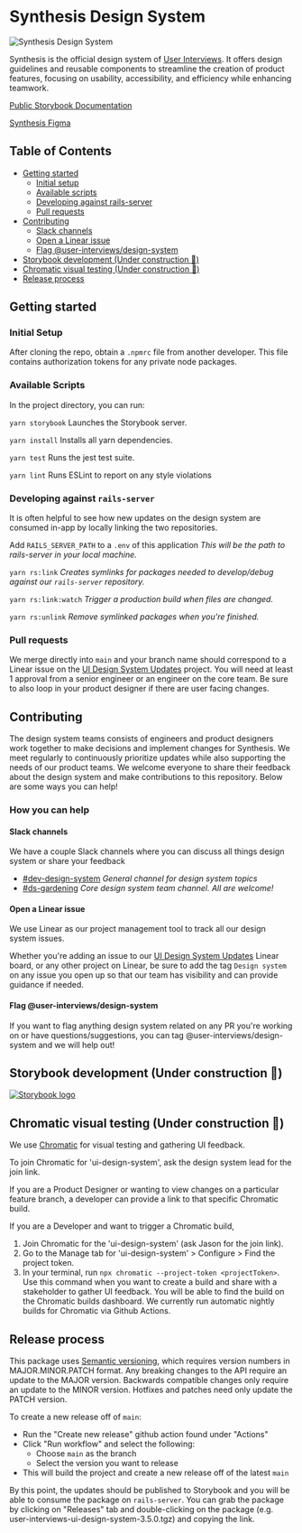 # Synthesis Design System 

![Synthesis Design System](https://github.com/user-attachments/assets/28a8a899-c05e-48f6-ab15-f17d6414d868)


Synthesis is the official design system of [User Interviews](https://www.userinterviews.com/). It offers design guidelines and reusable components to streamline the creation of product features, focusing on usability, accessibility, and efficiency while enhancing teamwork. 

[Public Storybook Documentation](https://docs.userinterviews.com/)

[Synthesis Figma](https://www.figma.com/design/dmmTbSjuPXqt9m82YaewXO/Synthesis-Design-System?node-id=5-3&t=ohykAoJ8olM5Y95z-0)

## Table of Contents
- [Getting started](#getting-started)
  - [Initial setup](#initial-setup)
  - [Available scripts](#available-scripts)
  - [Developing against rails-server](#developing-against-rails-server)
  - [Pull requests](#pull-requests)
- [Contributing](#contributing)
  - [Slack channels](#slack-channels)
  - [Open a Linear issue](#open-a-linear-issue)
  - [Flag @user-interviews/design-system](#flag-user-interviews/design-system)
- [Storybook development (Under construction 🚧)](#storybook-development)
- [Chromatic visual testing (Under construction 🚧)](#chromatic-visual-testing)
- [Release process](#release-process)

## Getting started

### Initial Setup
After cloning the repo, obtain a `.npmrc` file from another developer. This file contains authorization tokens for any private
node packages.

### Available Scripts
In the project directory, you can run:

`yarn storybook`
Launches the Storybook server.

`yarn install`
Installs all yarn dependencies.

`yarn test`
Runs the jest test suite.

`yarn lint`
Runs ESLint to report on any style violations

### Developing against `rails-server`

It is often helpful to see how new updates on the design system are consumed in-app by locally linking the two repositories.

Add `RAILS_SERVER_PATH` to a `.env` of this application
_This will be the path to rails-server in your local machine._

`yarn rs:link`
_Creates symlinks for packages needed to develop/debug against our `rails-server` repository._

`yarn rs:link:watch`
_Trigger a production build when files are changed._

`yarn rs:unlink`
_Remove symlinked packages when you're finished._

### Pull requests

We merge directly into `main` and your branch name should correspond to a Linear issue on the [UI Design System Updates](https://linear.app/user-interviews/project/ui-design-system-updates-4cb25d4fd32e/overview) project. You will need at least 1 approval from a senior engineer or an engineer on the core team. Be sure to also loop in your product designer if there are user facing changes.


## Contributing

The design system teams consists of engineers and product designers work together to make decisions and implement changes for Synthesis. We meet regularly to continuously prioritize updates while also supporting the needs of our product teams. We welcome everyone to share their feedback about the design system and make contributions to this repository. Below are some ways you can help!

### How you can help

#### Slack channels

We have a couple Slack channels where you can discuss all things design system or share your feedback
- [#dev-design-system](https://userinterviews.slack.com/archives/C06J56K92EL) _General channel for design system topics_
- [#ds-gardening](https://userinterviews.slack.com/archives/G01P02LNJTF) _Core design system team channel. All are welcome!_

#### Open a Linear issue

We use Linear as our project management tool to track all our design system issues.

Whether you're adding an issue to our [UI Design System Updates](https://linear.app/user-interviews/project/ui-design-system-updates-4cb25d4fd32e/overview) Linear board, or any other project on Linear, be sure to add the tag `Design system` on any issue you open up so that our team has visibility and can provide guidance if needed.

#### Flag @user-interviews/design-system

If you want to flag anything design system related on any PR you're working on or have questions/suggestions, you can tag @user-interviews/design-system and we will help out!


## Storybook development (Under construction 🚧)

<a href='https://docs.userinterviews.com/?path=/story/intro--page'>
  <img src='https://img.shields.io/badge/storybook-FF4785?style=for-the-badge&logo=storybook&logoColor=white' alt='Storybook logo'/>
</a>

## Chromatic visual testing (Under construction 🚧)

We use [Chromatic](https://www.chromatic.com/) for visual testing and gathering UI feedback.

To join Chromatic for 'ui-design-system', ask the design system lead for the join link.

If you are a Product Designer or wanting to view changes on a particular feature branch, a developer can provide a link to that specific Chromatic build.

If you are a Developer and want to trigger a Chromatic build,
  1. Join Chromatic for the 'ui-design-system' (ask Jason for the join link).
  2. Go to the Manage tab for 'ui-design-system' > Configure > Find the project token.
  3. In your terminal, run `npx chromatic --project-token <projectToken>`. Use this command when you want to create a build and share with a stakeholder to gather UI feedback. You will be able to find the build on the Chromatic builds dashboard. We currently run automatic nightly builds for Chromatic via Github Actions.


## Release process

This package uses [Semantic versioning](https://semver.org/), which requires version numbers in MAJOR.MINOR.PATCH format. Any breaking changes to the API require an update to the MAJOR version. Backwards compatible changes only require an update to the MINOR version. Hotfixes and patches need only update the PATCH version.

To create a new release off of `main`:
* Run the "Create new release" github action found under "Actions"
* Click "Run workflow" and select the following:
  * Choose `main` as the branch
  * Select the version you want to release
* This will build the project and create a new release off of the latest `main`

By this point, the updates should be published to Storybook and you will be able to consume the package on `rails-server`. You can grab the package by clicking on "Releases" tab and double-clicking on the package (e.g. user-interviews-ui-design-system-3.5.0.tgz) and copying the link.
